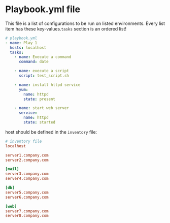 # Playbook.yml file

This file is a list of configurations to be run on listed environments. Every list item has these key-values.`tasks` section is an ordered list!

```yaml
# playbook.yml
- name: Play 1
  hosts: localhost
  tasks:
    - name: Execute a command
      command: date

    - name: execute a script
      script: test_script.sh

    - name: install httpd service
      yum:
        name: httpd
        state: present

    - name: start web server
      service:
        name: httpd
        state: started
```

host should be defined in the `inventory` file:

```ini
# inventory file
localhost

server1.company.com
server2.company.com

[mail]
server3.company.com
server4.company.com

[db]
server5.company.com
server6.company.com

[web]
server7.company.com
server8.company.com
```
